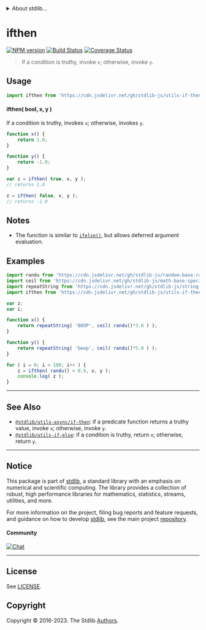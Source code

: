 <!--

@license Apache-2.0

Copyright (c) 2018 The Stdlib Authors.

Licensed under the Apache License, Version 2.0 (the "License");
you may not use this file except in compliance with the License.
You may obtain a copy of the License at

   http://www.apache.org/licenses/LICENSE-2.0

Unless required by applicable law or agreed to in writing, software
distributed under the License is distributed on an "AS IS" BASIS,
WITHOUT WARRANTIES OR CONDITIONS OF ANY KIND, either express or implied.
See the License for the specific language governing permissions and
limitations under the License.

-->


<details>
  <summary>
    About stdlib...
  </summary>
  <p>We believe in a future in which the web is a preferred environment for numerical computation. To help realize this future, we've built stdlib. stdlib is a standard library, with an emphasis on numerical and scientific computation, written in JavaScript (and C) for execution in browsers and in Node.js.</p>
  <p>The library is fully decomposable, being architected in such a way that you can swap out and mix and match APIs and functionality to cater to your exact preferences and use cases.</p>
  <p>When you use stdlib, you can be absolutely certain that you are using the most thorough, rigorous, well-written, studied, documented, tested, measured, and high-quality code out there.</p>
  <p>To join us in bringing numerical computing to the web, get started by checking us out on <a href="https://github.com/stdlib-js/stdlib">GitHub</a>, and please consider <a href="https://opencollective.com/stdlib">financially supporting stdlib</a>. We greatly appreciate your continued support!</p>
</details>

# ifthen

[![NPM version][npm-image]][npm-url] [![Build Status][test-image]][test-url] [![Coverage Status][coverage-image]][coverage-url] <!-- [![dependencies][dependencies-image]][dependencies-url] -->

> If a condition is truthy, invoke `x`; otherwise, invoke `y`.

<!-- Section to include introductory text. Make sure to keep an empty line after the intro `section` element and another before the `/section` close. -->

<section class="intro">

</section>

<!-- /.intro -->

<!-- Package usage documentation. -->



<section class="usage">

## Usage

```javascript
import ifthen from 'https://cdn.jsdelivr.net/gh/stdlib-js/utils-if-then@deno/mod.js';
```

#### ifthen( bool, x, y )

If a condition is truthy, invokes `x`; otherwise, invokes `y`.

```javascript
function x() {
    return 1.0;
}

function y() {
    return -1.0;
}

var z = ifthen( true, x, y );
// returns 1.0

z = ifthen( false, x, y );
// returns -1.0
```

</section>

<!-- /.usage -->

<!-- Package usage notes. Make sure to keep an empty line after the `section` element and another before the `/section` close. -->

<section class="notes">

## Notes

-   The function is similar to [`ifelse()`][@stdlib/utils/if-else], but allows deferred argument evaluation.

</section>

<!-- /.notes -->

<!-- Package usage examples. -->

<section class="examples">

## Examples

<!-- eslint no-undef: "error" -->

```javascript
import randu from 'https://cdn.jsdelivr.net/gh/stdlib-js/random-base-randu@deno/mod.js';
import ceil from 'https://cdn.jsdelivr.net/gh/stdlib-js/math-base-special-ceil@deno/mod.js';
import repeatString from 'https://cdn.jsdelivr.net/gh/stdlib-js/string-repeat@deno/mod.js';
import ifthen from 'https://cdn.jsdelivr.net/gh/stdlib-js/utils-if-then@deno/mod.js';

var z;
var i;

function x() {
    return repeatString( 'BOOP', ceil( randu()*3.0 ) );
}

function y() {
    return repeatString( 'beep', ceil( randu()*5.0 ) );
}

for ( i = 0; i < 100; i++ ) {
    z = ifthen( randu() > 0.9, x, y );
    console.log( z );
}
```

</section>

<!-- /.examples -->

<!-- Section to include cited references. If references are included, add a horizontal rule *before* the section. Make sure to keep an empty line after the `section` element and another before the `/section` close. -->

<section class="references">

</section>

<!-- /.references -->

<!-- Section for related `stdlib` packages. Do not manually edit this section, as it is automatically populated. -->

<section class="related">

* * *

## See Also

-   <span class="package-name">[`@stdlib/utils-async/if-then`][@stdlib/utils/async/if-then]</span><span class="delimiter">: </span><span class="description">if a predicate function returns a truthy value, invoke `x`; otherwise, invoke `y`.</span>
-   <span class="package-name">[`@stdlib/utils-if-else`][@stdlib/utils/if-else]</span><span class="delimiter">: </span><span class="description">if a condition is truthy, return `x`; otherwise, return `y`.</span>

</section>

<!-- /.related -->

<!-- Section for all links. Make sure to keep an empty line after the `section` element and another before the `/section` close. -->


<section class="main-repo" >

* * *

## Notice

This package is part of [stdlib][stdlib], a standard library with an emphasis on numerical and scientific computing. The library provides a collection of robust, high performance libraries for mathematics, statistics, streams, utilities, and more.

For more information on the project, filing bug reports and feature requests, and guidance on how to develop [stdlib][stdlib], see the main project [repository][stdlib].

#### Community

[![Chat][chat-image]][chat-url]

---

## License

See [LICENSE][stdlib-license].


## Copyright

Copyright &copy; 2016-2023. The Stdlib [Authors][stdlib-authors].

</section>

<!-- /.stdlib -->

<!-- Section for all links. Make sure to keep an empty line after the `section` element and another before the `/section` close. -->

<section class="links">

[npm-image]: http://img.shields.io/npm/v/@stdlib/utils-if-then.svg
[npm-url]: https://npmjs.org/package/@stdlib/utils-if-then

[test-image]: https://github.com/stdlib-js/utils-if-then/actions/workflows/test.yml/badge.svg?branch=v0.1.1
[test-url]: https://github.com/stdlib-js/utils-if-then/actions/workflows/test.yml?query=branch:v0.1.1

[coverage-image]: https://img.shields.io/codecov/c/github/stdlib-js/utils-if-then/main.svg
[coverage-url]: https://codecov.io/github/stdlib-js/utils-if-then?branch=main

<!--

[dependencies-image]: https://img.shields.io/david/stdlib-js/utils-if-then.svg
[dependencies-url]: https://david-dm.org/stdlib-js/utils-if-then/main

-->

[chat-image]: https://img.shields.io/gitter/room/stdlib-js/stdlib.svg
[chat-url]: https://app.gitter.im/#/room/#stdlib-js_stdlib:gitter.im

[stdlib]: https://github.com/stdlib-js/stdlib

[stdlib-authors]: https://github.com/stdlib-js/stdlib/graphs/contributors

[umd]: https://github.com/umdjs/umd
[es-module]: https://developer.mozilla.org/en-US/docs/Web/JavaScript/Guide/Modules

[deno-url]: https://github.com/stdlib-js/utils-if-then/tree/deno
[umd-url]: https://github.com/stdlib-js/utils-if-then/tree/umd
[esm-url]: https://github.com/stdlib-js/utils-if-then/tree/esm
[branches-url]: https://github.com/stdlib-js/utils-if-then/blob/main/branches.md

[stdlib-license]: https://raw.githubusercontent.com/stdlib-js/utils-if-then/main/LICENSE

<!-- <related-links> -->

[@stdlib/utils/async/if-then]: https://github.com/stdlib-js/utils-async-if-then/tree/deno

[@stdlib/utils/if-else]: https://github.com/stdlib-js/utils-if-else/tree/deno

<!-- </related-links> -->

</section>

<!-- /.links -->
